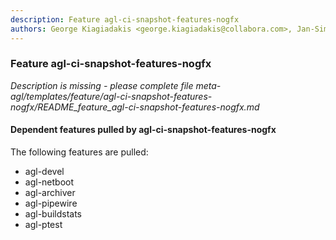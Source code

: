 ```yaml
---
description: Feature agl-ci-snapshot-features-nogfx
authors: George Kiagiadakis <george.kiagiadakis@collabora.com>, Jan-Simon Möller <jsmoeller@linuxfoundation.org>
---
```

	
### Feature agl-ci-snapshot-features-nogfx
	 
*Description is missing - please complete file meta-agl/templates/feature/agl-ci-snapshot-features-nogfx/README_feature_agl-ci-snapshot-features-nogfx.md*

#### Dependent features pulled by agl-ci-snapshot-features-nogfx

The following features are pulled:

* agl-devel
* agl-netboot
* agl-archiver
* agl-pipewire
* agl-buildstats
* agl-ptest

